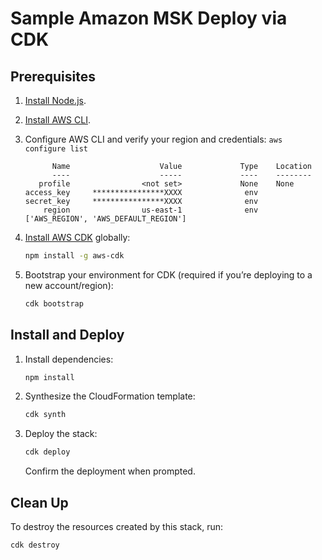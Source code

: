 # Sample Amazon MSK Deploy via CDK

## Prerequisites

1. [Install Node.js](https://nodejs.org/en/download/package-manager).
2. [Install AWS CLI](https://docs.aws.amazon.com/cli/latest/userguide/install-cliv2.html).
3. Configure AWS CLI and verify your region and credentials: `aws configure list`

    ```text
          Name                    Value             Type    Location
          ----                    -----             ----    --------
       profile                <not set>             None    None
    access_key     ****************XXXX              env
    secret_key     ****************XXXX              env
        region                us-east-1              env    ['AWS_REGION', 'AWS_DEFAULT_REGION']
    ```

4. [Install AWS CDK](https://docs.aws.amazon.com/cdk/v2/guide/getting_started.html#getting_started_install) globally:

    ```bash
    npm install -g aws-cdk
    ```

5. Bootstrap your environment for CDK (required if you’re deploying to a new account/region):

    ```bash
    cdk bootstrap
    ```

## Install and Deploy

1. Install dependencies:

    ```bash
    npm install
    ```

2. Synthesize the CloudFormation template:

    ```bash
    cdk synth
    ```

3. Deploy the stack:

    ```bash
    cdk deploy
    ```

    Confirm the deployment when prompted.

## Clean Up

To destroy the resources created by this stack, run:

```bash
cdk destroy
